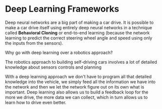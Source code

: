 # Deep Learning Frameworks

Deep neural networks are a big part of making a car drive. It is possible to make a car drive itself using entirely deep neural networks in a technique called **Behavioral Cloning** or end-to-end learning (because the network learning to predict the correct steering wheel angle and speed using only the inputs from the sensors).

Why go with deep learning over a robotics approach?

The robotics approach to building self-driving cars involves a lot of detailed knowledge about sensors controls and planning

With a deep learning approach we don't have to program all that detailed knowledge into the vehicle, we simply feed all the information we have into the network and then we let the network figure out on its own what is important. Deep learning also allows us to build a feedback loop for the more we drive, the more data we can collect, which in turn allows us to learn how to drive even better.
